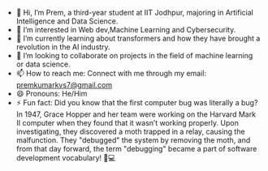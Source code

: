 - 👋 Hi, I’m Prem, a third-year student at IIT Jodhpur, majoring in Artificial Intelligence and Data Science.
- 👀 I’m interested in Web dev,Machine Learning and Cybersecurity. 
- 🌱 I’m currently learning about transformers and how they have brought a revolution in the AI industry.
- 💞️ I’m looking to collaborate on projects in the field of machine learning or data science.
- 📫 How to reach me: Connect with me through my email: premkumarkvs7@gmail.com
- 😄 Pronouns: He/Him
- ⚡ Fun fact: Did you know that the first computer bug was literally a bug? In 1947, Grace Hopper and her team were working on the Harvard Mark II computer when they found that it wasn’t working properly. Upon investigating, they discovered a moth trapped in a relay, causing the malfunction. They "debugged" the system by removing the moth, and from that day forward, the term "debugging" became a part of software development vocabulary! 🦋💻

<!---
premkumaranubhav123/premkumaranubhav123 is a ✨ special ✨ repository because its `README.md` (this file) appears on your GitHub profile.
You can click the Preview link to take a look at your changes.
--->
